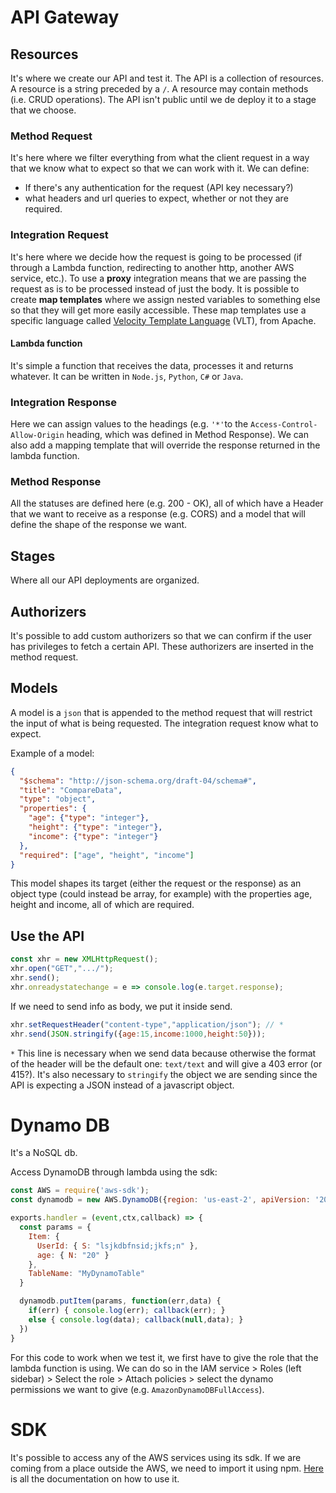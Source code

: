# API Gateway

## 	Resources

It's where we create our API and test it. The API is a collection of resources. A resource is a string preceded by a `/`. A resource may contain methods (i.e. CRUD operations).
The API isn't public until we de deploy it to a stage that we choose.

### 		Method Request

It's here where we filter everything from what the client request in a way that we know what to expect so that we can work with it. We can define:

+ If there's any authentication for the request (API key necessary?)
+ what headers and url queries to expect, whether or not they are required.

### 		Integration Request

It's here where we decide how the request is going to be processed (if through a Lambda function, redirecting to another http, another AWS service, etc.). To use a **proxy** integration means that we are passing the request as is to be processed instead of just the body. It is possible to create **map templates** where we assign nested variables to something else so that they will get more easily accessible. These map templates use a specific language called [Velocity Template Language](<https://docs.aws.amazon.com/apigateway/latest/developerguide/api-gateway-mapping-template-reference.html>) (VLT), from Apache.

#### 			Lambda function

It's simple a function that receives the data, processes it and returns whatever. It can be written in `Node.js`, `Python`, `C#` or `Java`.

### 		Integration  Response

Here we can assign values to the headings (e.g. `'*'`to the `Access-Control-Allow-Origin` heading, which was defined in Method Response). We can also add a mapping template that will override the response returned in the lambda function.

### 		Method Response

All the statuses are defined here (e.g. 200 - OK), all of which have a Header that we want to receive as a response (e.g. CORS) and a model that will define the shape of the response we want.



## Stages

Where all our API deployments are organized.

## 	Authorizers

It's possible to add custom authorizers so that we can confirm if the user has privileges to fetch a certain API. These authorizers are inserted in the method request.

## 	Models

A model is a `json` that is appended to the method request that will restrict the input of what is being requested. The integration request know what to expect. 

Example of a model:

```json
{
  "$schema": "http://json-schema.org/draft-04/schema#",
  "title": "CompareData",
  "type": "object",
  "properties": {
    "age": {"type": "integer"},
    "height": {"type": "integer"},
    "income": {"type": "integer"}
  },
  "required": ["age", "height", "income"]
}
```

This model shapes its target (either the request or the response) as an object type (could instead be array, for example) with the properties age, height and income, all of which are required.





## Use the API

```javascript
const xhr = new XMLHttpRequest();
xhr.open("GET",".../");
xhr.send();
xhr.onreadystatechange = e => console.log(e.target.response);
```

If we need to send info as body, we put it inside send.

```javascript
xhr.setRequestHeader("content-type","application/json"); // *
xhr.send(JSON.stringify({age:15,income:1000,height:50}));
```

`*` This line is necessary when we send data because otherwise the format of the header will be the default one: `text/text` and will give a 403 error (or 415?). It's also necessary to `stringify` the object we are sending since the API is expecting a JSON instead of a javascript object.



# Dynamo DB

It's a NoSQL db.

Access DynamoDB through lambda using the sdk:

```javascript
const AWS = require('aws-sdk');
const dynamodb = new AWS.DynamoDB({region: 'us-east-2', apiVersion: '2012-08-10'});

exports.handler = (event,ctx,callback) => {
  const params = {
    Item: {
      UserId: { S: "lsjkdbfnsid;jkfs;n" },
      age: { N: "20" }
    },
    TableName: "MyDynamoTable"
  }

  dynamodb.putItem(params, function(err,data) {
    if(err) { console.log(err); callback(err); }
    else { console.log(data); callback(null,data); }
  })
}
```

For this code to work when we test it, we first have to give the role that the lambda function is using. We can do so in the IAM service > Roles (left sidebar) > Select the role > Attach policies > select the dynamo permissions we want to give (e.g. `AmazonDynamoDBFullAccess`).



# SDK

It's possible to access any of the AWS services using its sdk. If we are coming from a place outside the AWS, we need to import it using npm. [Here](https://docs.aws.amazon.com/AWSJavaScriptSDK/latest/index.html) is all the documentation on how to use it.